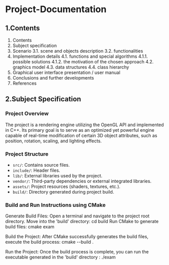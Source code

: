# Project-Documentation

## 1.Contents
1. Contents
2. Subject specification
3. Scenario
    3.1. scene and objects description
    3.2. functionalities
4. Implementation details
    4.1. functions and special algorithms
           4.1.1. possible solutions
           4.1.2. the motivation of the chosen approach
    4.2. graphics model
    4.3. data structures
    4.4. class hierarchy
5. Graphical user interface presentation / user manual
6. Conclusions and further developments
7. References

## 2.Subject Specification

### Project Overview
The project is a rendering engine utilizing the OpenGL API and implemented in C++. Its primary goal is to serve as an optimized yet powerful engine capable of real-time modification of certain 3D object attributes, such as position, rotation, scaling, and lighting effects.

### Project Structure
- `src/`: Contains source files.
- `include/`: Header files.
- `lib/`: External libraries used by the project.
- `vendor/`: Third-party dependencies or external integrated libraries.
- `assets/`: Project resources (shaders, textures, etc.).
- `build/`: Directory generated during project build.

### Build and Run Instructions using CMake
Generate Build Files:
Open a terminal and navigate to the project root directory.
Move into the 'build' directory: cd build
Run CMake to generate build files: cmake exam

Build the Project:
After CMake successfully generates the build files, execute the build process: cmake --build .

Run the Project:
Once the build process is complete, you can run the executable generated in the 'build' directory : ./exam

